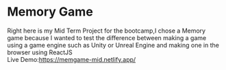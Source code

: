 # Memory Game
Right here is my Mid Term Project for the bootcamp,I chose a Memory game because I wanted to test the difference between making a game using a game engine such as Unity or Unreal Engine and making one in the browser using ReactJS<br/>
Live Demo:https://memgame-mid.netlify.app/
